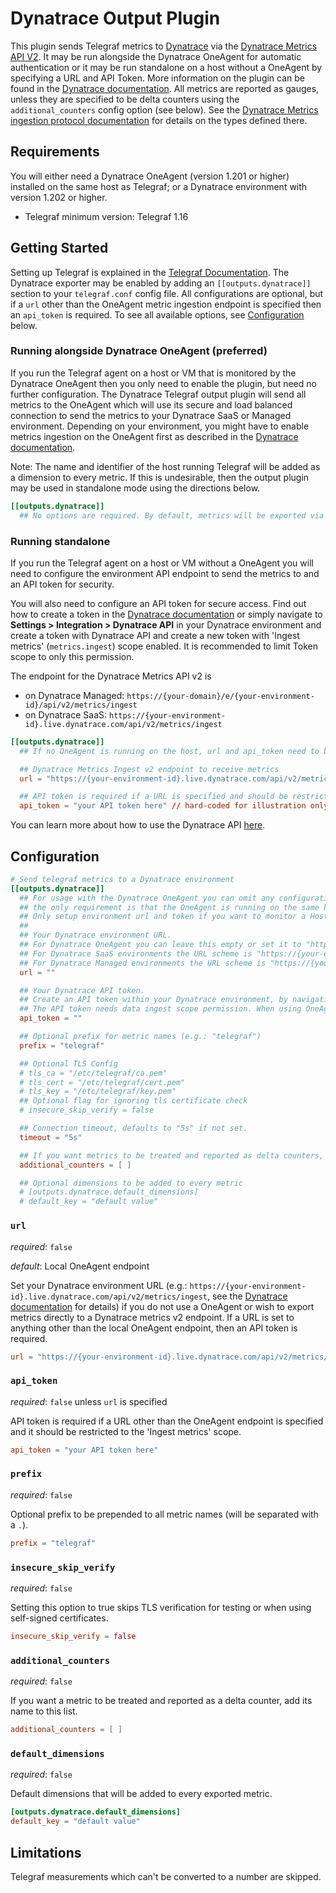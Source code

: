 # Dynatrace Output Plugin

This plugin sends Telegraf metrics to [Dynatrace](https://www.dynatrace.com) via the [Dynatrace Metrics API V2](https://www.dynatrace.com/support/help/dynatrace-api/environment-api/metric-v2/). It may be run alongside the Dynatrace OneAgent for automatic authentication or it may be run standalone on a host without a OneAgent by specifying a URL and API Token.
More information on the plugin can be found in the [Dynatrace documentation](https://www.dynatrace.com/support/help/how-to-use-dynatrace/metrics/metric-ingestion/ingestion-methods/telegraf/).
All metrics are reported as gauges, unless they are specified to be delta counters using the `additional_counters` config option (see below).
See the [Dynatrace Metrics ingestion protocol documentation](https://www.dynatrace.com/support/help/how-to-use-dynatrace/metrics/metric-ingestion/metric-ingestion-protocol) for details on the types defined there.

## Requirements

You will either need a Dynatrace OneAgent (version 1.201 or higher) installed on the same host as Telegraf; or a Dynatrace environment with version 1.202 or higher.

- Telegraf minimum version: Telegraf 1.16

## Getting Started

Setting up Telegraf is explained in the [Telegraf Documentation](https://docs.influxdata.com/telegraf/latest/introduction/getting-started/).
The Dynatrace exporter may be enabled by adding an `[[outputs.dynatrace]]` section to your `telegraf.conf` config file.
All configurations are optional, but if a `url` other than the OneAgent metric ingestion endpoint is specified then an `api_token` is required.
To see all available options, see [Configuration](#configuration) below.

### Running alongside Dynatrace OneAgent (preferred)

If you run the Telegraf agent on a host or VM that is monitored by the Dynatrace OneAgent then you only need to enable the plugin, but need no further configuration. The Dynatrace Telegraf output plugin will send all metrics to the OneAgent which will use its secure and load balanced connection to send the metrics to your Dynatrace SaaS or Managed environment.
Depending on your environment, you might have to enable metrics ingestion on the OneAgent first as described in the [Dynatrace documentation](https://www.dynatrace.com/support/help/how-to-use-dynatrace/metrics/metric-ingestion/ingestion-methods/telegraf/).

Note: The name and identifier of the host running Telegraf will be added as a dimension to every metric. If this is undesirable, then the output plugin may be used in standalone mode using the directions below.

```toml
[[outputs.dynatrace]]
  ## No options are required. By default, metrics will be exported via the OneAgent on the local host.
```

### Running standalone

If you run the Telegraf agent on a host or VM without a OneAgent you will need to configure the environment API endpoint to send the metrics to and an API token for security.

You will also need to configure an API token for secure access. Find out how to create a token in the [Dynatrace documentation](https://www.dynatrace.com/support/help/dynatrace-api/basics/dynatrace-api-authentication/) or simply navigate to **Settings > Integration > Dynatrace API** in your Dynatrace environment and create a token with Dynatrace API and create a new token with
'Ingest metrics' (`metrics.ingest`) scope enabled. It is recommended to limit Token scope to only this permission.

The endpoint for the Dynatrace Metrics API v2 is

- on Dynatrace Managed: `https://{your-domain}/e/{your-environment-id}/api/v2/metrics/ingest`
- on Dynatrace SaaS: `https://{your-environment-id}.live.dynatrace.com/api/v2/metrics/ingest`

```toml
[[outputs.dynatrace]]
  ## If no OneAgent is running on the host, url and api_token need to be set

  ## Dynatrace Metrics Ingest v2 endpoint to receive metrics
  url = "https://{your-environment-id}.live.dynatrace.com/api/v2/metrics/ingest"

  ## API token is required if a URL is specified and should be restricted to the 'Ingest metrics' scope
  api_token = "your API token here" // hard-coded for illustration only, should be read from environment
```

You can learn more about how to use the Dynatrace API [here](https://www.dynatrace.com/support/help/dynatrace-api/).

## Configuration

```toml
# Send telegraf metrics to a Dynatrace environment
[[outputs.dynatrace]]
  ## For usage with the Dynatrace OneAgent you can omit any configuration,
  ## the only requirement is that the OneAgent is running on the same host.
  ## Only setup environment url and token if you want to monitor a Host without the OneAgent present.
  ##
  ## Your Dynatrace environment URL.
  ## For Dynatrace OneAgent you can leave this empty or set it to "http://127.0.0.1:14499/metrics/ingest" (default)
  ## For Dynatrace SaaS environments the URL scheme is "https://{your-environment-id}.live.dynatrace.com/api/v2/metrics/ingest"
  ## For Dynatrace Managed environments the URL scheme is "https://{your-domain}/e/{your-environment-id}/api/v2/metrics/ingest"
  url = ""

  ## Your Dynatrace API token.
  ## Create an API token within your Dynatrace environment, by navigating to Settings > Integration > Dynatrace API
  ## The API token needs data ingest scope permission. When using OneAgent, no API token is required.
  api_token = ""

  ## Optional prefix for metric names (e.g.: "telegraf")
  prefix = "telegraf"

  ## Optional TLS Config
  # tls_ca = "/etc/telegraf/ca.pem"
  # tls_cert = "/etc/telegraf/cert.pem"
  # tls_key = "/etc/telegraf/key.pem"
  ## Optional flag for ignoring tls certificate check
  # insecure_skip_verify = false

  ## Connection timeout, defaults to "5s" if not set.
  timeout = "5s"

  ## If you want metrics to be treated and reported as delta counters, add the metric names here
  additional_counters = [ ]

  ## Optional dimensions to be added to every metric
  # [outputs.dynatrace.default_dimensions]
  # default_key = "default value"
```

### `url`

*required*: `false`

*default*: Local OneAgent endpoint

Set your Dynatrace environment URL (e.g.: `https://{your-environment-id}.live.dynatrace.com/api/v2/metrics/ingest`, see the [Dynatrace documentation](https://www.dynatrace.com/support/help/dynatrace-api/environment-api/metric-v2/post-ingest-metrics/) for details) if you do not use a OneAgent or wish to export metrics directly to a Dynatrace metrics v2 endpoint. If a URL is set to anything other than the local OneAgent endpoint, then an API token is required.

```toml
url = "https://{your-environment-id}.live.dynatrace.com/api/v2/metrics/ingest"
```

### `api_token`

*required*: `false` unless `url` is specified

API token is required if a URL other than the OneAgent endpoint is specified and it should be restricted to the 'Ingest metrics' scope.

```toml
api_token = "your API token here"
```

### `prefix`

*required*: `false`

Optional prefix to be prepended to all metric names (will be separated with a `.`).

```toml
prefix = "telegraf"
```

### `insecure_skip_verify`

*required*: `false`

Setting this option to true skips TLS verification for testing or when using self-signed certificates.

```toml
insecure_skip_verify = false
```

### `additional_counters`

*required*: `false`

If you want a metric to be treated and reported as a delta counter, add its name to this list.

```toml
additional_counters = [ ]
```

### `default_dimensions`

*required*: `false`

Default dimensions that will be added to every exported metric.

```toml
[outputs.dynatrace.default_dimensions]
default_key = "default value"
```

## Limitations

Telegraf measurements which can't be converted to a number are skipped.
